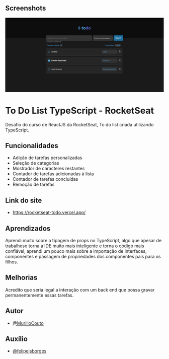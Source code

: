 
## Screenshots

![App Screenshot](https://github.com/MurilloCouto/rocketseat-todo/blob/main/Captura%20de%20tela%202024-01-05%20173549.png?raw=true)


# To Do List TypeScript - RocketSeat

Desafio do curso de ReactJS da RocketSeat, To do list criada utilizando TypeScript.
## Funcionalidades

- Adição de tarefas personalizadas
- Seleção de categorias
- Mostrador de caracteres restantes
- Contador de tarefas adicionadas à lista
- Contador de tarefas concluídas
- Remoção de tarefas


## Link do site 
- https://rocketseat-todo.vercel.app/
## Aprendizados

Aprendi muito sobre a tipagem de props no TypeScript, algo que apesar de trabalhoso torna a IDE muito mais inteligente e torna o código mais confiável, aprendi um pouco mais sobre a importação de interfaces, componentes e passagem de propriedades dos componentes pais para os filhos.
## Melhorias

Acredito que seria legal a interação com um back end que possa gravar permanentemente essas tarefas.


## Autor

- [@MurilloCouto](https://www.github.com/MurilloCouto)

## Auxílio

- [@felipejsborges](https://github.com/felipejsborges)
